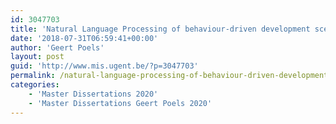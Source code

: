 ```yaml
---
id: 3047703
title: 'Natural Language Processing of behaviour-driven development scenarios (Jasper Verdonck)'
date: '2018-07-31T06:59:41+00:00'
author: 'Geert Poels'
layout: post
guid: 'http://www.mis.ugent.be/?p=3047703'
permalink: /natural-language-processing-of-behaviour-driven-development-scenarios/
categories:
    - 'Master Dissertations 2020'
    - 'Master Dissertations Geert Poels 2020'
---
```



